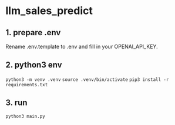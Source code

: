 # llm_sales_predict

## 1. prepare .env
Rename .env.template to .env and fill in your OPENAI_API_KEY. 

## 2. python3 env
`python3 -m venv .venv`
`source .venv/bin/activate`
`pip3 install -r requirements.txt`

## 3. run 
`python3 main.py`
